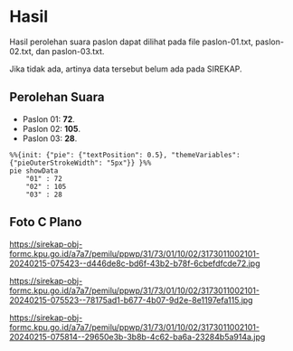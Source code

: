 # Hasil

Hasil perolehan suara paslon dapat dilihat pada file paslon-01.txt, paslon-02.txt, dan paslon-03.txt.

Jika tidak ada, artinya data tersebut belum ada pada SIREKAP.

## Perolehan Suara

 * Paslon 01: **72**.
 * Paslon 02: **105**.
 * Paslon 03: **28**.

```mermaid
%%{init: {"pie": {"textPosition": 0.5}, "themeVariables": {"pieOuterStrokeWidth": "5px"}} }%%
pie showData
    "01" : 72
    "02" : 105
    "03" : 28
```
## Foto C Plano

https://sirekap-obj-formc.kpu.go.id/a7a7/pemilu/ppwp/31/73/01/10/02/3173011002101-20240215-075423--d446de8c-bd6f-43b2-b78f-6cbefdfcde72.jpg

https://sirekap-obj-formc.kpu.go.id/a7a7/pemilu/ppwp/31/73/01/10/02/3173011002101-20240215-075523--78175ad1-b677-4b07-9d2e-8e1197efa115.jpg

https://sirekap-obj-formc.kpu.go.id/a7a7/pemilu/ppwp/31/73/01/10/02/3173011002101-20240215-075814--29650e3b-3b8b-4c62-ba6a-23284b5a914a.jpg
